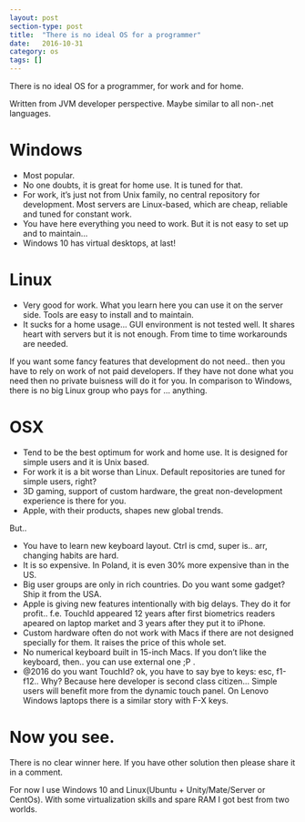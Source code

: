 ```yaml
---
layout: post
section-type: post
title:  "There is no ideal OS for a programmer"
date:   2016-10-31
category: os
tags: []
---
```

There is no ideal OS for a programmer, for work and for home.

Written from JVM developer perspective. Maybe similar to all non-.net languages.

# Windows
* Most popular.
* No one doubts, it is great for home use. It is tuned for that.
* For work, it’s just not from Unix family, no central repository for development. Most servers are Linux-based, which are cheap, reliable and tuned for constant work.
* You have here everything you need to work. But it is not easy to set up and to maintain...
* Windows 10 has virtual desktops, at last!

# Linux
* Very good for work. What you learn here you can use it on the server side. Tools are easy to install and to maintain.
* It sucks for a home usage... GUI environment is not tested well. It shares heart with servers but it is not enough. From time to time workarounds are needed.

If you want some fancy features that development do not need.. then you have to rely on work of not paid developers. If they have not done what you need then no private buisness will do it for you. In comparison to Windows, there is no big Linux group who pays for … anything.

# OSX

* Tend to be the best optimum for work and home use. It is designed for simple users and it is Unix based.
* For work it is a bit worse than Linux. Default repositories are tuned for simple users, right?
* 3D gaming, support of custom hardware, the great non-development experience is there for you.
* Apple, with their products, shapes new global trends.

But..

* You have to learn new keyboard layout. Ctrl is cmd, super is.. arr, changing habits are hard.
* It is so expensive. In Poland, it is even 30% more expensive than in the US. 
* Big user groups are only in rich countries. Do you want some gadget? Ship it from the USA.
* Apple is giving new features intentionally with big delays. They do it for profit.. f.e. TouchId appeared 12 years after first biometrics readers apeared on laptop market and 3 years after they put it to iPhone.
* Custom hardware often do not work with Macs if there are not designed specially for them. It raises the price of this whole set.
* No numerical keyboard built in 15-inch Macs. If you don’t like the keyboard, then.. you can use external one ;P .
* @2016 do you want TouchId? ok, you have to say bye to keys: esc, f1-f12.. Why? Because here developer is second class citizen... Simple users will benefit more from the dynamic touch panel. On Lenovo Windows laptops there is a similar story with F-X keys.

# Now you see.

There is no clear winner here. If you have other solution then please share it in a comment.

For now I use Windows 10 and Linux(Ubuntu + Unity/Mate/Server or CentOs). With some virtualization skills and spare RAM I got best from two worlds.
